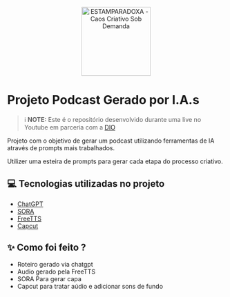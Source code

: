 <p align="center">
<a href="https://videos.openai.com/">
    <img 
        src="https://videos.openai.com/vg-assets/assets%2Ftask_01jyj9byaxeqkvddg10ps2q5tr%2F1750813045_img_0.webp?st=2025-06-24T23%3A39%3A56Z&se=2025-07-01T00%3A39%3A56Z&sks=b&skt=2025-06-24T23%3A39%3A56Z&ske=2025-07-01T00%3A39%3A56Z&sktid=a48cca56-e6da-484e-a814-9c849652bcb3&skoid=3d249c53-07fa-4ba4-9b65-0bf8eb4ea46a&skv=2019-02-02&sv=2018-11-09&sr=b&sp=r&spr=https%2Chttp&sig=nSI8N4jHjc5DcMSu7%2B2%2FDECssjFSh7pw4jzIMJImMho%3D&az=oaivgprodscus" 
        alt="ESTAMPARADOXA - Caos Criativo Sob Demanda"
 width="160" 
      height="160">
</a>

# Projeto Podcast Gerado por I.A.s


 > ℹ️ **NOTE:** Este é o repositório desenvolvido durante uma live no Youtube em parceria com a [DIO](https://dio.me)

Projeto com o objetivo de gerar um podcast utilizando ferramentas de IA através de prompts mais trabalhados.

Utilizer uma esteira de prompts para gerar cada etapa do processo criativo.

## 💻 Tecnologias utilizadas no projeto

- [ChatGPT](https://chat.openai.com/) 
- [SORA](https://sora.chatgpt.com/)
- [FreeTTS](https://freetts.com/text-to-speech)
- [Capcut](https://www.capcut.com/pt-br/)

## ✨ Como foi feito ?

- Roteiro gerado via chatgpt
- Audio gerado pela FreeTTS
- SORA Para gerar capa
- Capcut para tratar aúdio e adicionar sons de fundo
